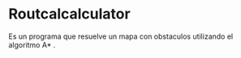 # Routcalcalculator
Es un programa que resuelve un mapa con obstaculos utilizando el algoritmo A* .
